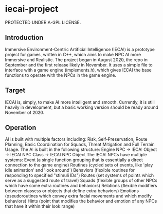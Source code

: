 # iecai-project
PROTECTED UNDER A-GPL LICENSE.
## Introduction
Immersive Environment-Centric Artificial Intelligence (IECAI) is a prototype project for games, written in C++, which aims to make NPC AI more Immersive and Realistic. The project began in August 2020, the repo in September and the first release likely in November. It uses a simple file to interface with a game engine (implements.h), which gives IECAI the base functions to operate with the NPCs in the game engine.

## Target
IECAI is, simply, to make AI more intelligent and smooth. Currently, it is still heavily in development, but a basic working version should be ready around November of 2020.

## Operation
AI is built with multiple factors including: Risk, Self-Preservation, Route Planning, Basic Coordination for Squads, Threat Mitigation and Full Terrain Usage. The AI is built in the following structure:
  Engine NPC -> IECAI Object -> IECAI NPC Class -> IECAI NPC Object
The IECAI NPCs have multiple systems:
  Event (a single function grouping that is essentially a direct connection to the game engine)
  Routines (cycled sets of events, like 'play idle animation' and 'look around')
  Behaviors (flexible routines for responding to specified "stimuli IDs")
  Routes (set systems of points which serve as a suggested route of travel)
  Squads (flexible groups of other NPCs which have some extra routines and behaviors)
  Relations (flexible modifiers between classess or objects that define extra behaviors)
  Emotions (pseudoroutines which convey extra facial movements and which modify behaviors)
  Hints (point that modifies the behavior and emotion of any NPCs that have it within their look range)
